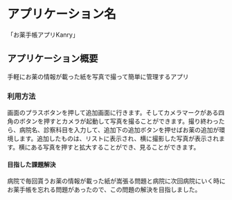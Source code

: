 # アプリケーション名　　   
「お薬手帳アプリKanry」

## アプリケーション概要　　　　
手軽にお薬の情報が載った紙を写真で撮って簡単に管理するアプリ
### 利用方法	
画面のプラスボタンを押して追加画面に行きます。そしてカメラマークがある四角のボタンを押すとカメラが起動して写真を撮ることができます。撮り終わったら、病院名、診察科目を入力して、追加下の追加ボタンを押せばお薬の追加が環境します。追加したものは、リストに表示され、横に撮影した写真が表示されます。横にある写真を押すと拡大することができ、見ることができます。
#### 目指した課題解決
病院で毎回貰うお薬の情報が載った紙が嵩張る問題と病院に次回病院にいく時にお薬手帳を忘れる問題があったので、この問題の解決を目指しました。
